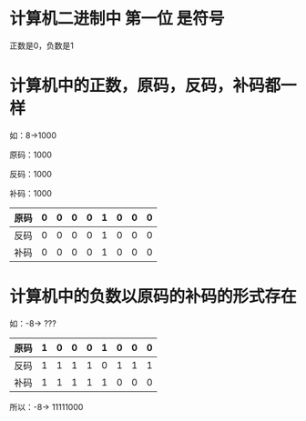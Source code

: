 # 

# 计算机二进制中 第一位 是符号

正数是0，负数是1

# 计算机中的正数，原码，反码，补码都一样

如：8->1000

原码：1000

反码：1000

补码：1000

| 原码 | 0    | 0    | 0    | 0    | 1    | 0    | 0    | 0    |
| ---- | ---- | ---- | ---- | ---- | ---- | ---- | ---- | ---- |
| 反码 | 0    | 0    | 0    | 0    | 1    | 0    | 0    | 0    |
| 补码 | 0    | 0    | 0    | 0    | 1    | 0    | 0    | 0    |



# 计算机中的负数以原码的补码的形式存在

如：-8-> ??? 

| 原码 | 1    | 0    | 0    | 0    | 1    | 0    | 0    | 0    |
| ---- | ---- | ---- | ---- | ---- | ---- | ---- | ---- | ---- |
| 反码 | 1    | 1    | 1    | 1    | 0    | 1    | 1    | 1    |
| 补码 | 1    | 1    | 1    | 1    | 1    | 0    | 0    | 0    |

所以：-8->  11111000


